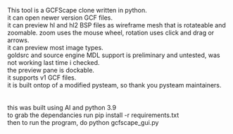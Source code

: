 This tool is a GCFScape clone written in python.<br>
it can open newer version GCF files.<br>
it can preview hl and hl2 BSP files as wireframe mesh that is rotateable and zoomable.  zoom uses the mouse wheel, rotation uses click and drag or arrows.<br>
it can preview most image types.<br>
goldsrc and source engine MDL support is preliminary and untested, was not working last time i checked.<br>
the preview pane is dockable.<br>
it supports v1 GCF files.<br>
it is built ontop of a modified pysteam, so thank you pysteam maintainers.<br>
<br>
<br>
this was built using AI and python 3.9<br>
to grab the dependancies run pip install -r requirements.txt<br>
then to run the program, do python gcfscape_gui.py
